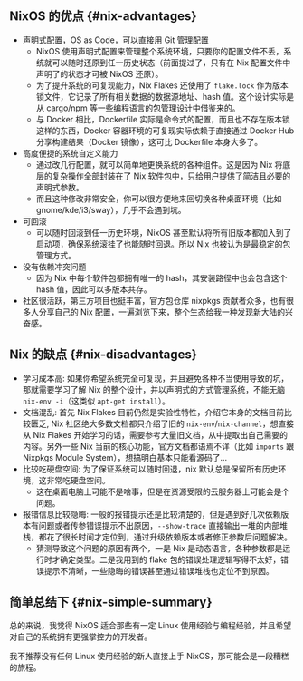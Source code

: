
## NixOS 的优点 {#nix-advantages}

- 声明式配置，OS as Code，可以直接用 Git 管理配置
  - NixOS 使用声明式配置来管理整个系统环境，只要你的配置文件不丢，系统就可以随时还原到任一历史状态（前面提过了，只有在 Nix 配置文件中声明了的状态才可被 NixOS 还原）。
  - 为了提升系统的可复现能力，Nix Flakes 还使用了 `flake.lock` 作为版本锁文件，它记录了所有相关数据的数据源地址、hash 值。这个设计实际是从 cargo/npm 等一些编程语言的包管理设计中借鉴来的。 
  - 与 Docker 相比，Dockerfile 实际是命令式的配置，而且也不存在版本锁这样的东西，Docker 容器环境的可复现实际依赖于直接通过 Docker Hub 分享构建结果（Docker 镜像），这可比 Dockerfile 本身大多了。
- 高度便捷的系统自定义能力
  - 通过改几行配置，就可以简单地更换系统的各种组件。这是因为 Nix 将底层的复杂操作全部封装在了 Nix 软件包中，只给用户提供了简洁且必要的声明式参数。
  - 而且这种修改非常安全，你可以很方便地来回切换各种桌面环境（比如 gnome/kde/i3/sway），几乎不会遇到坑。
- 可回滚
  - 可以随时回滚到任一历史环境，NixOS 甚至默认将所有旧版本都加入到了启动项，确保系统滚挂了也能随时回退。所以 Nix 也被认为是最稳定的包管理方式。
- 没有依赖冲突问题
  - 因为 Nix 中每个软件包都拥有唯一的 hash，其安装路径中也会包含这个 hash 值，因此可以多版本共存。
- 社区很活跃，第三方项目也挺丰富，官方包仓库 nixpkgs 贡献者众多，也有很多人分享自己的 Nix 配置，一遍浏览下来，整个生态给我一种发现新大陆的兴奋感。

## Nix 的缺点 {#nix-disadvantages}

- 学习成本高: 如果你希望系统完全可复现，并且避免各种不当使用导致的坑，那就需要学习了解 Nix 的整个设计，并以声明式的方式管理系统，不能无脑 `nix-env -i`（这类似 `apt-get install`）。
- 文档混乱: 首先 Nix Flakes 目前仍然是实验性特性，介绍它本身的文档目前比较匮乏, Nix 社区绝大多数文档都只介绍了旧的 `nix-env`/`nix-channel`，想直接从 Nix Flakes 开始学习的话，需要参考大量旧文档，从中提取出自己需要的内容。另外一些 Nix 当前的核心功能，官方文档都语焉不详（比如 `imports` 跟 Nixpkgs Module System），想搞明白基本只能看源码了...
- 比较吃硬盘空间: 为了保证系统可以随时回退，nix 默认总是保留所有历史环境，这非常吃硬盘空间。
  - 这在桌面电脑上可能不是啥事，但是在资源受限的云服务器上可能会是个问题。
- 报错信息比较隐晦: 一般的报错提示还是比较清楚的，但是遇到好几次依赖版本有问题或者传参错误提示不出原因，`--show-trace` 直接输出一堆的内部堆栈，都花了很长时间才定位到，通过升级依赖版本或者修正参数后问题解决。
  - 猜测导致这个问题的原因有两个，一是 Nix 是动态语言，各种参数都是运行时才确定类型。二是我用到的 flake 包的错误处理逻辑写得不太好，错误提示不清晰，一些隐晦的错误甚至通过错误堆栈也定位不到原因。

## 简单总结下 {#nix-simple-summary}

总的来说，我觉得 NixOS 适合那些有一定 Linux 使用经验与编程经验，并且希望对自己的系统拥有更强掌控力的开发者。

我不推荐没有任何 Linux 使用经验的新人直接上手 NixOS，那可能会是一段糟糕的旅程。
